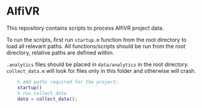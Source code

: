 # AlfiVR
This repository contains scripts to process AlfiVR project data.


To run the scripts, first run `startup.m` function from the root directory to load all relevant paths.
All functions/scripts should be run from the root directory, relative paths are defined within.


`.analytics` files should be placed in `data/analytics` in the root directory.
`collect_data.m` will look for files only in this folder and otherwise will crash.

```matlab
    % add paths required for the project:
    startup()
    % run collect_data
    data = collect_data(); 
```
